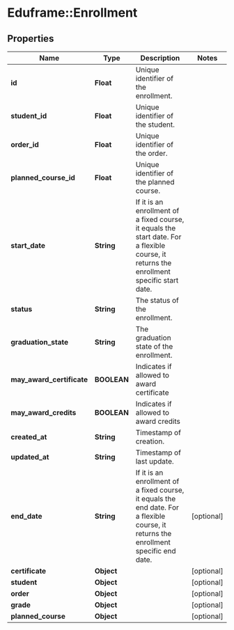# Eduframe::Enrollment

## Properties
Name | Type | Description | Notes
------------ | ------------- | ------------- | -------------
**id** | **Float** | Unique identifier of the enrollment. | 
**student_id** | **Float** | Unique identifier of the student. | 
**order_id** | **Float** | Unique identifier of the order. | 
**planned_course_id** | **Float** | Unique identifier of the planned course. | 
**start_date** | **String** | If it is an enrollment of a fixed course, it equals the start date. For a flexible course, it returns the enrollment specific start date. | 
**status** | **String** | The status of the enrollment. | 
**graduation_state** | **String** | The graduation state of the enrollment. | 
**may_award_certificate** | **BOOLEAN** | Indicates if allowed to award certificate | 
**may_award_credits** | **BOOLEAN** | Indicates if allowed to award credits | 
**created_at** | **String** | Timestamp of creation. | 
**updated_at** | **String** | Timestamp of last update. | 
**end_date** | **String** | If it is an enrollment of a fixed course, it equals the end date. For a flexible course, it returns the enrollment specific end date. | [optional] 
**certificate** | **Object** |  | [optional] 
**student** | **Object** |  | [optional] 
**order** | **Object** |  | [optional] 
**grade** | **Object** |  | [optional] 
**planned_course** | **Object** |  | [optional] 


